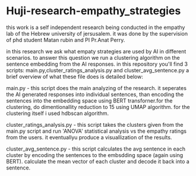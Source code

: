# Huji-research-empathy_strategies
this work is a self independent research being conducted in the empathy lab of the Hebrew university of jersusalem.
it was done by the supervision of phd student Matan rubin and PI Pr.Anat Perry.

in this research we ask what empaty strategies are used by AI in different scenarios.
to answer this question we run a clustering algorithm on the sentence embedding from the AI responses.
in this repository you'll find 3 scripts: main.py,cluster_ratings_analysis.py and cluster_avg_sentence.py
a brief overview of what these file does is detailed below:

main.py - this script does the main analyzing of the research. it seperates the AI generated responses into individual sentences,
than encoding the sentences into the embedding space using BERT transforner.for the clustering, do dimentionallity reduction to 15 using UMAP algorithm.
for the clustering itself i used hdbscan algorithm.

cluster_ratings_analysis.py - this script takes the clusters given from the main.py script and run 'ANOVA' statistical analysis vs the empathy ratings from the users.
it eventuallyu produce a visuallization of the results.

cluster_avg_sentence.py - this script calculates the avg sentence in each cluster by encoding the sentences to the embsdding space (again using BERT). calculate the mean vector
of each cluster and decode it back into a sentence.
